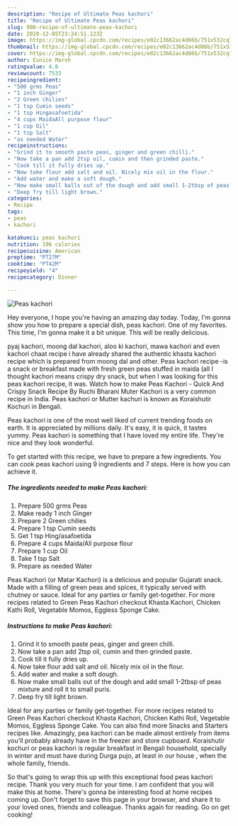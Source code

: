 ```yaml
---
description: "Recipe of Ultimate Peas kachori"
title: "Recipe of Ultimate Peas kachori"
slug: 986-recipe-of-ultimate-peas-kachori
date: 2020-12-05T23:24:51.123Z
image: https://img-global.cpcdn.com/recipes/e02c13662ac4d86b/751x532cq70/peas-kachori-recipe-main-photo.jpg
thumbnail: https://img-global.cpcdn.com/recipes/e02c13662ac4d86b/751x532cq70/peas-kachori-recipe-main-photo.jpg
cover: https://img-global.cpcdn.com/recipes/e02c13662ac4d86b/751x532cq70/peas-kachori-recipe-main-photo.jpg
author: Eunice Marsh
ratingvalue: 4.8
reviewcount: 7533
recipeingredient:
- "500 grms Peas"
- "1 inch Ginger"
- "2 Green chilies"
- "1 tsp Cumin seeds"
- "1 tsp Hingasafoetida"
- "4 cups MaidaAll purpose flour"
- "1 cup Oil"
- "1 tsp Salt"
- "as needed Water"
recipeinstructions:
- "Grind it to smooth paste peas, ginger and green chilli."
- "Now take a pan add 2tsp oil, cumin and then grinded paste."
- "Cook till it fully dries up."
- "Now take flour add salt and oil. Nicely mix oil in the flour."
- "Add water and make a soft dough."
- "Now make small balls out of the dough and add small 1-2tbsp of peas mixture and roll it to small puris."
- "Deep fry till light brown."
categories:
- Recipe
tags:
- peas
- kachori

katakunci: peas kachori 
nutrition: 196 calories
recipecuisine: American
preptime: "PT27M"
cooktime: "PT42M"
recipeyield: "4"
recipecategory: Dinner

---
```



![Peas kachori](https://img-global.cpcdn.com/recipes/e02c13662ac4d86b/751x532cq70/peas-kachori-recipe-main-photo.jpg)

Hey everyone, I hope you're having an amazing day today. Today, I'm gonna show you how to prepare a special dish, peas kachori. One of my favorites. This time, I'm gonna make it a bit unique. This will be really delicious.

pyaj kachori, moong dal kachori, aloo ki kachori, mawa kachori and even kachori chaat recipe i have already shared the authentic khasta kachori recipe which is prepared from moong dal and other. Peas kachori recipe -is a snack or breakfast made with fresh green peas stuffed in maida (all I thought kachori means crispy dry snack, but when I was looking for this peas kachori recipe, it was. Watch how to make Peas Kachori - Quick And Crispy Snack Recipe By Ruchi Bharani Muter Kachori is a very common recipe in India. Peas kachori or Mutter kachuri is known as Koraishutir Kochuri in Bengali.

Peas kachori is one of the most well liked of current trending foods on earth. It is appreciated by millions daily. It's easy, it is quick, it tastes yummy. Peas kachori is something that I have loved my entire life. They're nice and they look wonderful.


To get started with this recipe, we have to prepare a few ingredients. You can cook peas kachori using 9 ingredients and 7 steps. Here is how you can achieve it.

<!--inarticleads1-->

##### The ingredients needed to make Peas kachori:

1. Prepare 500 grms Peas
1. Make ready 1 inch Ginger
1. Prepare 2 Green chilies
1. Prepare 1 tsp Cumin seeds
1. Get 1 tsp Hing/asafoetida
1. Prepare 4 cups Maida/All purpose flour
1. Prepare 1 cup Oil
1. Take 1 tsp Salt
1. Prepare as needed Water


Peas Kachori (or Matar Kachori) is a delicious and popular Gujarati snack. Made with a filling of green peas and spices, it typically served with chutney or sauce. Ideal for any parties or family get-together. For more recipes related to Green Peas Kachori checkout Khasta Kachori, Chicken Kathi Roll, Vegetable Momos, Eggless Sponge Cake. 

<!--inarticleads2-->

##### Instructions to make Peas kachori:

1. Grind it to smooth paste peas, ginger and green chilli.
1. Now take a pan add 2tsp oil, cumin and then grinded paste.
1. Cook till it fully dries up.
1. Now take flour add salt and oil. Nicely mix oil in the flour.
1. Add water and make a soft dough.
1. Now make small balls out of the dough and add small 1-2tbsp of peas mixture and roll it to small puris.
1. Deep fry till light brown.


Ideal for any parties or family get-together. For more recipes related to Green Peas Kachori checkout Khasta Kachori, Chicken Kathi Roll, Vegetable Momos, Eggless Sponge Cake. You can also find more Snacks and Starters recipes like. Amazingly, pea kachori can be made almost entirely from items you&#39;ll probably already have in the freezer and store cupboard. Koraishutir kochuri or peas kachori is regular breakfast in Bengali household, specially in winter and must have during Durga pujo, at least in our house , when the whole family, friends. 

So that's going to wrap this up with this exceptional food peas kachori recipe. Thank you very much for your time. I am confident that you will make this at home. There's gonna be interesting food at home recipes coming up. Don't forget to save this page in your browser, and share it to your loved ones, friends and colleague. Thanks again for reading. Go on get cooking!
